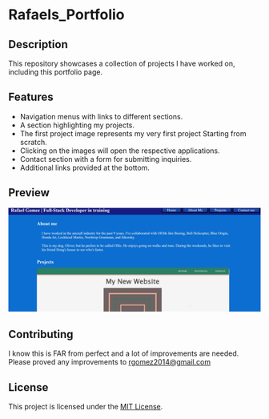 # Rafaels_Portfolio

## Description
This repository showcases a collection of projects I have worked on, including this portfolio page.

## Features 
- Navigation menus with links to different sections.
- A section highlighting my projects.
- The first project image represents my very first project Starting from scratch.
- Clicking on the images will open the respective applications.
- Contact section with a form for submitting inquiries.
- Additional links provided at the bottom.

## Preview
![image](./Assets/Images/Rafaels_Portfolio.jpg)

## Contributing
I know this is FAR from perfect and a lot of improvements are needed. Please proved any improvements to rgomez2014@gmail.com

## License
This project is licensed under the [MIT License](LICENSE).
